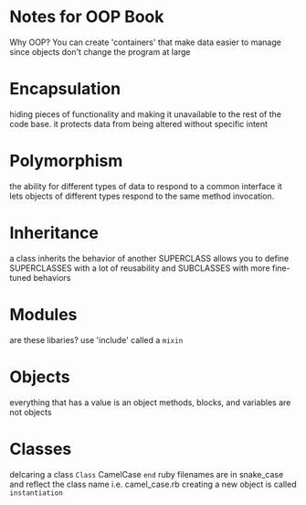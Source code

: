 # Notes for OOP Book

Why OOP? You can create 'containers' that make data easier to manage since objects don't change the program at large

# Encapsulation 

  hiding pieces of functionality and making it unavailable to the rest of the code base. 
  it protects data from being altered without specific intent

# Polymorphism
  
  the ability for different types of data to respond to a common interface
  it lets objects of different types respond to the same method invocation.

# Inheritance

  a class inherits the behavior of another SUPERCLASS
  allows you to define SUPERCLASSES with a lot of reusability and SUBCLASSES with more fine-tuned behaviors

# Modules

  are these libaries?
  use 'include'
  called a `mixin`

# Objects

  everything that has a value is an object
  methods, blocks, and variables are not objects

# Classes

  delcaring a class
    `Class` CamelCase
    `end`
  ruby filenames are in snake_case and reflect the class name
    i.e. camel_case.rb
  creating a new object is called `instantiation`
  